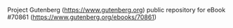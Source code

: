 Project Gutenberg (https://www.gutenberg.org) public repository for
eBook #70861 (https://www.gutenberg.org/ebooks/70861)
